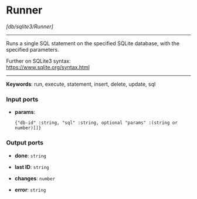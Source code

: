 # Runner

_[db/sqlite3/Runner]_

---

Runs a single SQL statement on the specified SQLite database, with the specified parameters.  
  
Further on SQLite3 syntax:  
https://www.sqlite.org/syntax.html  

---

__Keywords__: run, execute, statement, insert, delete, update, sql

### Input ports

* __params__: 
    ```
    {"db-id" :string, "sql" :string, optional "params" :(string or number)[]}
    ```

### Output ports

* __done__: ` string `


* __last ID__: ` string `


* __changes__: ` number `


* __error__: ` string `

